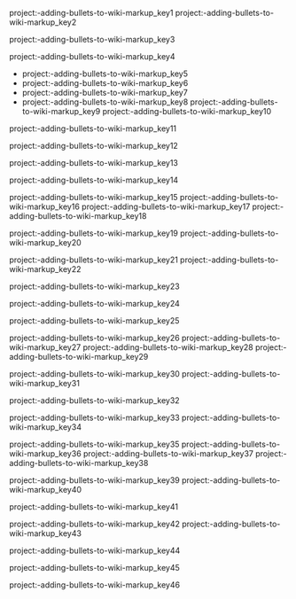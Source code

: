 project:-adding-bullets-to-wiki-markup_key1
project:-adding-bullets-to-wiki-markup_key2


project:-adding-bullets-to-wiki-markup_key3



project:-adding-bullets-to-wiki-markup_key4



* project:-adding-bullets-to-wiki-markup_key5
* project:-adding-bullets-to-wiki-markup_key6
* project:-adding-bullets-to-wiki-markup_key7
* project:-adding-bullets-to-wiki-markup_key8
project:-adding-bullets-to-wiki-markup_key9
project:-adding-bullets-to-wiki-markup_key10


project:-adding-bullets-to-wiki-markup_key11


project:-adding-bullets-to-wiki-markup_key12


project:-adding-bullets-to-wiki-markup_key13


project:-adding-bullets-to-wiki-markup_key14



project:-adding-bullets-to-wiki-markup_key15
project:-adding-bullets-to-wiki-markup_key16
project:-adding-bullets-to-wiki-markup_key17
project:-adding-bullets-to-wiki-markup_key18


project:-adding-bullets-to-wiki-markup_key19
project:-adding-bullets-to-wiki-markup_key20


project:-adding-bullets-to-wiki-markup_key21
project:-adding-bullets-to-wiki-markup_key22



project:-adding-bullets-to-wiki-markup_key23


project:-adding-bullets-to-wiki-markup_key24


project:-adding-bullets-to-wiki-markup_key25



project:-adding-bullets-to-wiki-markup_key26
project:-adding-bullets-to-wiki-markup_key27
project:-adding-bullets-to-wiki-markup_key28
project:-adding-bullets-to-wiki-markup_key29


project:-adding-bullets-to-wiki-markup_key30
project:-adding-bullets-to-wiki-markup_key31


project:-adding-bullets-to-wiki-markup_key32


project:-adding-bullets-to-wiki-markup_key33
project:-adding-bullets-to-wiki-markup_key34



project:-adding-bullets-to-wiki-markup_key35
project:-adding-bullets-to-wiki-markup_key36
project:-adding-bullets-to-wiki-markup_key37
project:-adding-bullets-to-wiki-markup_key38


project:-adding-bullets-to-wiki-markup_key39
project:-adding-bullets-to-wiki-markup_key40


project:-adding-bullets-to-wiki-markup_key41


project:-adding-bullets-to-wiki-markup_key42
project:-adding-bullets-to-wiki-markup_key43


project:-adding-bullets-to-wiki-markup_key44


project:-adding-bullets-to-wiki-markup_key45


project:-adding-bullets-to-wiki-markup_key46
